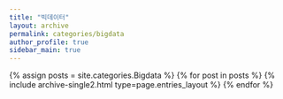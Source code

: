 ```yaml
---
title: "빅데이터"
layout: archive
permalink: categories/bigdata
author_profile: true
sidebar_main: true
---
```



{% assign posts = site.categories.Bigdata %}
{% for post in posts %} {% include archive-single2.html type=page.entries_layout %} {% endfor %}